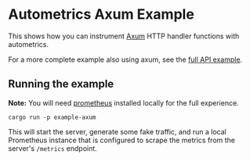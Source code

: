 # Autometrics Axum Example

This shows how you can instrument [Axum](https://github.com/tokio-rs/axum) HTTP handler functions with autometrics.

For a more complete example also using axum, see the [full API example](../full-api/).

## Running the example

**Note:** You will need [prometheus](https://prometheus.io/download/) installed locally for the full experience.

```shell
cargo run -p example-axum
```

This will start the server, generate some fake traffic, and run a local Prometheus instance that is configured to scrape the metrics from the server's `/metrics` endpoint.
